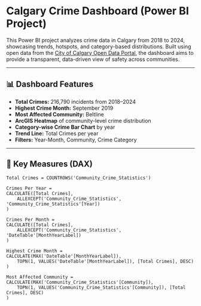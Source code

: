 # Calgary Crime Dashboard (Power BI Project)

This Power BI project analyzes crime data in Calgary from 2018 to 2024, showcasing trends, hotspots, and category-based distributions. Built using open data from the [City of Calgary Open Data Portal](https://data.calgary.ca), the dashboard aims to provide a transparent, data-driven view of safety across communities.

---

## 📊 Dashboard Features

- **Total Crimes:** 216,790 incidents from 2018–2024
- **Highest Crime Month:** September 2019
- **Most Affected Community:** Beltline
- **ArcGIS Heatmap** of community-level crime distribution
- **Category-wise Crime Bar Chart** by year
- **Trend Line:** Total Crimes per year
- **Filters:** Year-Month, Community, Crime Category

---

## 📌 Key Measures (DAX)

```DAX
Total Crimes = COUNTROWS('Community_Crime_Statistics')

Crimes Per Year = 
CALCULATE([Total Crimes], 
    ALLEXCEPT('Community_Crime_Statistics', 'Community_Crime_Statistics'[Year])
)

Crimes Per Month = 
CALCULATE([Total Crimes], 
    ALLEXCEPT('Community_Crime_Statistics', 'DateTable'[MonthYearLabel])
)

Highest Crime Month =
CALCULATE(MAX('DateTable'[MonthYearLabel]), 
    TOPN(1, VALUES('DateTable'[MonthYearLabel]), [Total Crimes], DESC)
)

Most Affected Community = 
CALCULATE(MAX('Community_Crime_Statistics'[Community]), 
    TOPN(1, VALUES('Community_Crime_Statistics'[Community]), [Total Crimes], DESC)
)
